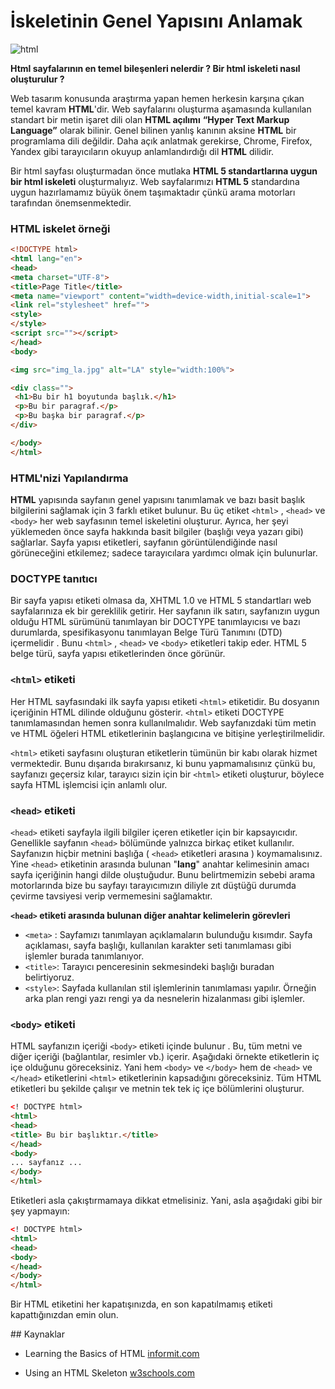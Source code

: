 # İskeletinin Genel Yapısını Anlamak



![html](figures\html.jpg)



**Html sayfalarının en temel bileşenleri nelerdir ? Bir html iskeleti nasıl oluşturulur ?**



Web tasarım konusunda araştırma yapan hemen herkesin karşına çıkan temel kavram **HTML**'dir. Web sayfalarını oluşturma aşamasında kullanılan standart bir metin işaret dili olan **HTML açılımı** **“Hyper Text Markup Language”** olarak bilinir. Genel bilinen yanlış kanının aksine **HTML** bir programlama dili değildir. Daha açık anlatmak gerekirse, Chrome, Firefox, Yandex gibi tarayıcıların okuyup anlamlandırdığı dil **HTML** dilidir.



Bir html sayfası oluşturmadan önce mutlaka **HTML 5 standartlarına uygun bir html iskeleti** oluşturmalıyız. Web sayfalarımızı **HTML 5** standardına uygun hazırlamamız büyük önem taşımaktadır çünkü arama motorları tarafından önemsenmektedir.

### HTML iskelet örneği

```html
<!DOCTYPE html>
<html lang="en">
<head>
<meta charset="UTF-8">
<title>Page Title</title>
<meta name="viewport" content="width=device-width,initial-scale=1">
<link rel="stylesheet" href="">
<style>
</style>
<script src=""></script>
</head>
<body>

<img src="img_la.jpg" alt="LA" style="width:100%">

<div class="">
 <h1>Bu bir h1 boyutunda başlık.</h1>
 <p>Bu bir paragraf.</p>
 <p>Bu başka bir paragraf.</p>
</div>

</body>
</html>
```

### HTML'nizi Yapılandırma

**HTML** yapısında sayfanın genel yapısını tanımlamak ve bazı basit başlık bilgilerini sağlamak için 3 farklı etiket bulunur. Bu üç etiket `<html>` , `<head>` ve `<body>` her web sayfasının temel iskeletini oluşturur. Ayrıca, her şeyi yüklemeden önce sayfa hakkında basit bilgiler (başlığı veya yazarı gibi) sağlarlar. Sayfa yapısı etiketleri, sayfanın görüntülendiğinde nasıl görüneceğini etkilemez; sadece tarayıcılara yardımcı olmak için bulunurlar.



### DOCTYPE tanıtıcı

Bir sayfa yapısı etiketi olmasa da, XHTML 1.0 ve HTML 5 standartları web sayfalarınıza ek bir gereklilik getirir. Her sayfanın ilk satırı, sayfanızın uygun olduğu HTML sürümünü tanımlayan bir DOCTYPE tanımlayıcısı ve bazı durumlarda, spesifikasyonu tanımlayan Belge Türü Tanımını (DTD) içermelidir . Bunu ``<html>`` , `<head>` ve `<body>` etiketleri takip eder. HTML 5 belge türü, sayfa yapısı etiketlerinden önce görünür.

### `<html>` etiketi

Her HTML sayfasındaki ilk sayfa yapısı etiketi ``<html>`` etiketidir. Bu dosyanın içeriğinin HTML dilinde olduğunu gösterir. `<html>` etiketi DOCTYPE tanımlamasından hemen sonra kullanılmalıdır. Web sayfanızdaki tüm metin ve HTML öğeleri HTML etiketlerinin başlangıcına ve bitişine yerleştirilmelidir.

`<html>` etiketi sayfasını oluşturan etiketlerin tümünün bir kabı olarak hizmet vermektedir. Bunu dışarıda bırakırsanız, ki bunu yapmamalısınız çünkü bu, sayfanızı geçersiz kılar, tarayıcı sizin için bir `<html>` etiketi oluşturur, böylece sayfa HTML işlemcisi için anlamlı olur.


### `<head>` etiketi

`<head>` etiketi sayfayla ilgili bilgiler içeren etiketler için bir kapsayıcıdır. Genellikle sayfanın `<head>` bölümünde yalnızca birkaç etiket kullanılır. Sayfanızın hiçbir metnini başlığa ( `<head>` etiketleri arasına ) koymamalısınız. Yine `<head>` etiketinin arasında bulunan "**lang**" anahtar kelimesinin amacı sayfa içeriğinin hangi dilde oluştuğudur. Bunu belirtmemizin sebebi arama motorlarında bize bu sayfayı tarayıcımızın diliyle zıt düştüğü durumda çevirme tavsiyesi verip vermemesini sağlamaktır.

**`<head>` etiketi arasında bulunan diğer anahtar kelimelerin görevleri**

- `<meta>` : Sayfamızı tanımlayan açıklamaların bulunduğu kısımdır. Sayfa açıklaması, sayfa başlığı, kullanılan karakter seti tanımlaması gibi işlemler burada tanımlanıyor.
- `<title>`: Tarayıcı penceresinin sekmesindeki başlığı buradan belirtiyoruz.
- `<style>`: Sayfada kullanılan stil işlemlerinin tanımlaması yapılır. Örneğin arka plan rengi yazı rengi ya da nesnelerin hizalanması gibi işlemler.



### `<body>` etiketi

HTML sayfanızın içeriği `<body>` etiketi içinde bulunur . Bu, tüm metni ve diğer içeriği (bağlantılar, resimler vb.) içerir. Aşağıdaki örnekte etiketlerin iç içe olduğunu göreceksiniz. Yani hem  ``<body>`` ve ``</body>`` hem de ``<head>`` ve `</head>` etiketlerini  `<html>` etiketlerinin kapsadığını göreceksiniz. Tüm HTML etiketleri bu şekilde çalışır ve metnin tek tek iç içe bölümlerini oluşturur.

```html
<! DOCTYPE html> 
<html> 
<head> 
<title> Bu bir başlıktır.</title> 
</head> 
<body> 
... sayfanız ... 
</body> 
</html>
```

Etiketleri asla çakıştırmamaya dikkat etmelisiniz. Yani, asla aşağıdaki gibi bir şey yapmayın:

```html
<! DOCTYPE html> 
<html> 
<head> 
<body> 
</head> 
</body> 
</html>
```

Bir HTML etiketini her kapatışınızda, en son kapatılmamış etiketi kapattığınızdan emin olun.

## Kaynaklar

- Learning the Basics of HTML [informit.com](https://www.informit.com/articles/article.aspx?p=2472081)

- Using an HTML Skeleton [w3schools.com](https://www.w3schools.com/w3css/w3css_web_html.asp)
  


